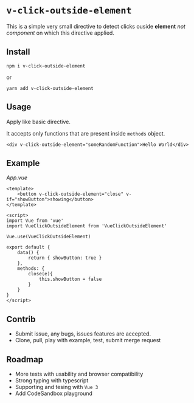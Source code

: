 # `v-click-outside-element`
This is a simple very small directive to detect clicks ouside **element** _not component_ on which this directive applied.

## Install

`npm i v-click-outside-element`

or

`yarn add v-click-outside-element`

## Usage

Apply like basic directive.

It accepts only functions that are present inside `methods` object.

`<div v-click-outside-element="someRandomFunction">Hello World</div>`

## Example

_App.vue_
```
<template>
    <button v-click-outside-element="close" v-if="showButton">showing</button>
</template>

<script>
import Vue from 'vue'
import VueClickOutsideElement from 'VueClickOutsideElement'

Vue.use(VueClickOutsideElement)

export default {
    data() {
        return { showButton: true }
    },
    methods: {
        close(e){
            this.showButton = false
        }
    }
}
</script>
```

## Contrib

* Submit issue, any bugs, issues features are accepted.
* Clone, pull, play with example, test, submit merge request

## Roadmap

* More tests with usability and browser compatibility
* Strong typing with typescript
* Supporting and tesing with `Vue 3`
* Add CodeSandbox playground
